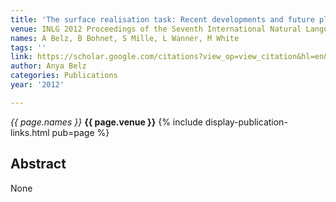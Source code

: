 ```yaml
---
title: 'The surface realisation task: Recent developments and future plans'
venue: INLG 2012 Proceedings of the Seventh International Natural Language …, 2012
names: A Belz, B Bohnet, S Mille, L Wanner, M White
tags: ''
link: https://scholar.google.com/citations?view_op=view_citation&hl=en&user=trwwiW4AAAAJ&pagesize=100&sortby=pubdate&citation_for_view=trwwiW4AAAAJ:kNdYIx-mwKoC
author: Anya Belz
categories: Publications
year: '2012'

---
```


*{{ page.names }}*
**{{ page.venue }}**
{% include display-publication-links.html pub=page %}
## Abstract

None